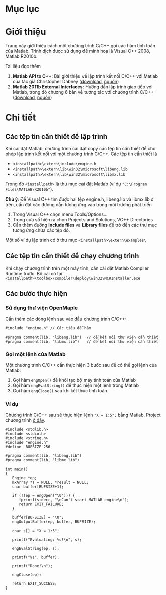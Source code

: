 # Mục lục #


# Giới thiệu #

Trang này giới thiệu cách một chương trình C/C++ gọi các hàm tính toán của Matlab. Trình dịch được sử dụng để minh hoạ là Visual C++ 2008, Matlab R2010b.

Tài liệu đọc thêm
  1. **Matlab API to C++**: Bài giới thiệu về lập trình kết nối C/C++ với Matlab của tác giả Christopher Dabney ([download](http://mophongrobot.googlecode.com/svn/trunk/Thamkhao/MatLab.API.to.C++.ppt), [nguồn](http://classes.soe.ucsc.edu/cmps060m/Spring06/ma/cdabney19/MatLab%20API%20to%20C++.ppt))
  1. **Matlab 2011b External Interfaces**: Hướng dẫn lập trình giao tiếp với Matlab, trong đó chương 6 bàn về tương tác với chương trình C/C++ ([download](http://mophongrobot.googlecode.com/svn/trunk/Thamkhao/MatLab.API.to.C++.ppt), [nguồn](http://www.mathworks.ch/help/pdf_doc/matlab/apiext.pdf))
# Chi tiết #

## Các tệp tin cần thiết để lập trình ##
Khi cài đặt Matlab, chương trình cài đặt copy các tệp tin cần thiết để cho phép lập trình kết nối với một chương trình C/C++. Các tệp tin cần thiết là
  * `<installpath>\extern\include\engine.h`
  * `<installpath>\extern\lib\win32\microsoft\libeng.lib`
  * `<installpath>\extern\lib\win32\microsoft\libmx.lib`

Trong đó `<installpath>` là thư mục cài đặt Matlab (ví dụ `"C:\Program Files\MATLAB\R2010b"`).

**Chú ý**: Để Visual C++ tìm được hai tệp engine.h, libeng.lib và libmx.lib ở trên, cần đặt các đường dẫn tương ứng vào trong môi trường phát triển
  1. Trong Visual C++ chọn menu Tools/Options…
  1. Trong cửa sổ hiện ra chọn Projects and Solutions, VC++ Directories
  1. Cần thêm đường **Include files** và **Library files** để trỏ đến các thư mục tương ứng chứa các tệp đó.

Một số ví dụ lập trình có ở thư mục `<installpath>\extern\examples\`

## Các tệp tin cần thiết để chạy chương trình ##
Khi chạy chương trình trên một máy tính, cần cài đặt Matlab Compiler Runtime trước. Bộ cài có tại
`<installpath>\toolbox\compiler\deploy\win32\MCRInstaller.exe`

## Các bước thực hiện ##
### Sử dụng thư viện OpenMaple ###
Cần thêm các dòng lệnh sau vào đầu chương trình C/C++:

```
#include "engine.h"	// Các tiêu đề hàm 

#pragma comment(lib, "libeng.lib")	// để kết nối thư viện cần thiết
#pragma comment(lib, "libmx.lib")	// để kết nối thư viện cần thiết
```

### Gọi một lệnh của Matlab ###

Một chương trình C/C++ cần thực hiện 3 bước sau để có thể gọi lệnh của Matlab:
  1. Gọi hàm `engOpen()` để khởi tạo bộ máy tính toán của Matlab
  1. Gọi hàm `engEvalString()` để thực hiện một lệnh trong Matlab
  1. Gọi hàm `engClose()` sau khi kết thúc tính toán


### Ví dụ ###
Chương trình C/C++ sau sẽ thực hiện lệnh `"X = 1:5";` bằng Matlab. Project chương trình [ở đây](http://code.google.com/p/mophongrobot/source/browse/#svn%2Ftrunk%2FKythuat%2FLinkMatlab).

```
#include <stdlib.h>
#include <stdio.h>
#include <string.h>
#include "engine.h"
#define  BUFSIZE 256

#pragma comment(lib, "libeng.lib")
#pragma comment(lib, "libmx.lib")

int main()
{
   Engine *ep;
   mxArray *T = NULL, *result = NULL;
   char buffer[BUFSIZE+1];

   if (!(ep = engOpen("\0"))) {
      fprintf(stderr, "\nCan't start MATLAB engine\n");
      return EXIT_FAILURE;
   }

   buffer[BUFSIZE] = '\0';
   engOutputBuffer(ep, buffer, BUFSIZE);

   char s[] = "X = 1:5";

   printf("Evaluating: %s!\n", s);
   
   engEvalString(ep, s);

   printf("%s", buffer);

   printf("Done!\n");

   engClose(ep);
   
   return EXIT_SUCCESS;
}
```
